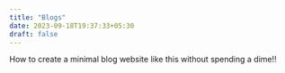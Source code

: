 ```yaml
---
title: "Blogs"
date: 2023-09-18T19:37:33+05:30
draft: false
---
```


How to create a minimal blog website like this without spending a dime!!


